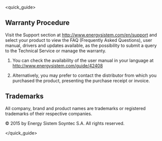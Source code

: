 <quick_guide>
## Warranty Procedure

Visit the Support section at http://www.energysistem.com/en/support and select your product to view the FAQ (Frequently Asked Questions), user manual, drivers and updates available, as the possibility to submit a query to the Technical Service or manage the warranty.

1. You can check the availability of the user manual in your language at http://www.energysistem.com/guide/42408

2. Alternatively, you may prefer to contact the distributor from which you purchased the product, presenting the purchase receipt or invoice.


## Trademarks

All company, brand and product names are trademarks or registered trademarks of their respective companies.

© 2015 by Energy Sistem Soyntec S.A. All rights reserved.

</quick_guide>
